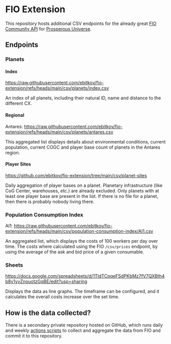 # FIO Extension

This repository hosts additional CSV endpoints for the already great [FIO Community API](https://doc.fnar.net/)
for [Prosperous Universe](https://prosperousuniverse.com/).

## Endpoints

### Planets

#### Index

https://raw.githubusercontent.com/ebitkov/fio-extension/refs/heads/main/csv/planets/index.csv

An index of all planets, including their natural ID, name and distance to the different CX.

#### Regional

Antares: https://raw.githubusercontent.com/ebitkov/fio-extension/refs/heads/main/csv/planets/antares.csv

This aggregated list displays details about environmental conditions, current population, current COGC and player base
count of planets in the Antares region.

#### Player Sites

https://github.com/ebitkov/fio-extension/tree/main/csv/planet-sites

Daily aggregation of player bases on a planet. Planetary infrastructure (like CoG Center, warehouses, etc.) are already
excluded. Only planets with at least one player base are present in the list. If there is no file for a planet, then
there is probably nobody living there.

### Population Consumption Index

AI1: https://raw.githubusercontent.com/ebitkov/fio-extension/refs/heads/main/csv/population-consumption-index/AI1.csv

An aggregated list, which displays the costs of 100 workers per day over time. The costs where calculated using the FIO
`/csv/prices` endpoint, by using the average of the ask and bid price of a given consumable.

### Sheets

https://docs.google.com/spreadsheets/d/1TldTCpqeFSdPKbMz7fV7QXBth4b8y1yvZnouotzGqBE/edit?usp=sharing

Displays the data as line graphs. The timeframe can be configured, and it calculates the overall costs increase over the
set time.

## How is the data collected?

There is a secondary private repository hosted on GitHub, which runs daily and
weekly [actions scripts](https://github.com/features/actions) to collect and
aggregate the data from FIO and commit it to this repository.

